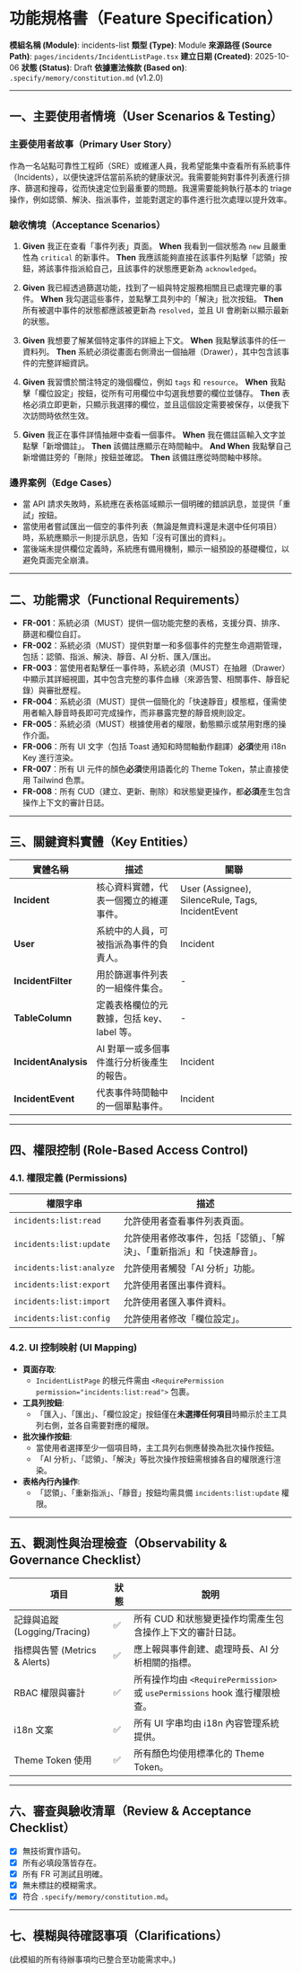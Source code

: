 # 功能規格書（Feature Specification）

**模組名稱 (Module)**: incidents-list
**類型 (Type)**: Module
**來源路徑 (Source Path)**: `pages/incidents/IncidentListPage.tsx`
**建立日期 (Created)**: 2025-10-06
**狀態 (Status)**: Draft
**依據憲法條款 (Based on)**: `.specify/memory/constitution.md` (v1.2.0)

---

## 一、主要使用者情境（User Scenarios & Testing）

### 主要使用者故事（Primary User Story）
作為一名站點可靠性工程師（SRE）或維運人員，我希望能集中查看所有系統事件（Incidents），以便快速評估當前系統的健康狀況。我需要能夠對事件列表進行排序、篩選和搜尋，從而快速定位到最重要的問題。我還需要能夠執行基本的 triage 操作，例如認領、解決、指派事件，並能對選定的事件進行批次處理以提升效率。

### 驗收情境（Acceptance Scenarios）
1.  **Given** 我正在查看「事件列表」頁面。
    **When** 我看到一個狀態為 `new` 且嚴重性為 `critical` 的新事件。
    **Then** 我應該能夠直接在該事件列點擊「認領」按鈕，將該事件指派給自己，且該事件的狀態應更新為 `acknowledged`。

2.  **Given** 我已經透過篩選功能，找到了一組與特定服務相關且已處理完畢的事件。
    **When** 我勾選這些事件，並點擊工具列中的「解決」批次按鈕。
    **Then** 所有被選中事件的狀態都應該被更新為 `resolved`，並且 UI 會刷新以顯示最新的狀態。

3.  **Given** 我想要了解某個特定事件的詳細上下文。
    **When** 我點擊該事件的任一資料列。
    **Then** 系統必須從畫面右側滑出一個抽屜（Drawer），其中包含該事件的完整詳細資訊。

4.  **Given** 我習慣於關注特定的幾個欄位，例如 `tags` 和 `resource`。
    **When** 我點擊「欄位設定」按鈕，從所有可用欄位中勾選我想要的欄位並儲存。
    **Then** 表格必須立即更新，只顯示我選擇的欄位，並且這個設定需要被保存，以便我下次訪問時依然生效。

5.  **Given** 我正在事件詳情抽屜中查看一個事件。
    **When** 我在備註區輸入文字並點擊「新增備註」。
    **Then** 該備註應顯示在時間軸中。
    **And When** 我點擊自己新增備註旁的「刪除」按鈕並確認。
    **Then** 該備註應從時間軸中移除。

### 邊界案例（Edge Cases）
- 當 API 請求失敗時，系統應在表格區域顯示一個明確的錯誤訊息，並提供「重試」按鈕。
- 當使用者嘗試匯出一個空的事件列表（無論是無資料還是未選中任何項目）時，系統應顯示一則提示訊息，告知「沒有可匯出的資料」。
- 當後端未提供欄位定義時，系統應有備用機制，顯示一組預設的基礎欄位，以避免頁面完全崩潰。

---

## 二、功能需求（Functional Requirements）

- **FR-001**：系統必須（MUST）提供一個功能完整的表格，支援分頁、排序、篩選和欄位自訂。
- **FR-002**：系統必須（MUST）提供對單一和多個事件的完整生命週期管理，包括：認領、指派、解決、靜音、AI 分析、匯入/匯出。
- **FR-003**：當使用者點擊任一事件時，系統必須（MUST）在抽屜（Drawer）中顯示其詳細視圖，其中包含完整的事件血緣（來源告警、相關事件、靜音紀錄）與審批歷程。
- **FR-004**：系統必須（MUST）提供一個簡化的「快速靜音」模態框，僅需使用者輸入靜音時長即可完成操作，而非暴露完整的靜音規則設定。
- **FR-005**：系統必須（MUST）根據使用者的權限，動態顯示或禁用對應的操作介面。
- **FR-006**：所有 UI 文字（包括 Toast 通知和時間軸動作翻譯）**必須**使用 i18n Key 進行渲染。
- **FR-007**：所有 UI 元件的顏色**必須**使用語義化的 Theme Token，禁止直接使用 Tailwind 色票。
- **FR-008**：所有 CUD（建立、更新、刪除）和狀態變更操作，都**必須**產生包含操作上下文的審計日誌。

---

## 三、關鍵資料實體（Key Entities）
| 實體名稱 | 描述 | 關聯 |
|-----------|------|------|
| **Incident** | 核心資料實體，代表一個獨立的維運事件。 | User (Assignee), SilenceRule, Tags, IncidentEvent |
| **User** | 系統中的人員，可被指派為事件的負責人。 | Incident |
| **IncidentFilter** | 用於篩選事件列表的一組條件集合。 | - |
| **TableColumn** | 定義表格欄位的元數據，包括 key、label 等。 | - |
| **IncidentAnalysis**| AI 對單一或多個事件進行分析後產生的報告。| Incident |
| **IncidentEvent** | 代表事件時間軸中的一個單點事件。 | Incident |

---

## 四、權限控制 (Role-Based Access Control)

### 4.1. 權限定義 (Permissions)
| 權限字串 | 描述 |
|---|---|
| `incidents:list:read` | 允許使用者查看事件列表頁面。 |
| `incidents:list:update` | 允許使用者修改事件，包括「認領」、「解決」、「重新指派」和「快速靜音」。 |
| `incidents:list:analyze` | 允許使用者觸發「AI 分析」功能。 |
| `incidents:list:export` | 允許使用者匯出事件資料。 |
| `incidents:list:import` | 允許使用者匯入事件資料。 |
| `incidents:list:config` | 允許使用者修改「欄位設定」。 |

### 4.2. UI 控制映射 (UI Mapping)
- **頁面存取**:
  - `IncidentListPage` 的根元件需由 `<RequirePermission permission="incidents:list:read">` 包裹。
- **工具列按鈕**:
  - 「匯入」、「匯出」、「欄位設定」按鈕僅在**未選擇任何項目**時顯示於主工具列右側，並各自需要對應的權限。
- **批次操作按鈕**:
  - 當使用者選擇至少一個項目時，主工具列右側應替換為批次操作按鈕。
  - 「AI 分析」、「認領」、「解決」等批次操作按鈕需根據各自的權限進行渲染。
- **表格內行內操作**:
  - 「認領」、「重新指派」、「靜音」按鈕均需具備 `incidents:list:update` 權限。

---

## 五、觀測性與治理檢查（Observability & Governance Checklist）

| 項目 | 狀態 | 說明 |
|------|------|------|
| 記錄與追蹤 (Logging/Tracing) | ✅ | 所有 CUD 和狀態變更操作均需產生包含操作上下文的審計日誌。 |
| 指標與告警 (Metrics & Alerts) | ✅ | 應上報與事件創建、處理時長、AI 分析相關的指標。 |
| RBAC 權限與審計 | ✅ | 所有操作均由 `<RequirePermission>` 或 `usePermissions` hook 進行權限檢查。 |
| i18n 文案 | ✅ | 所有 UI 字串均由 i18n 內容管理系統提供。 |
| Theme Token 使用 | ✅ | 所有顏色均使用標準化的 Theme Token。 |

---

## 六、審查與驗收清單（Review & Acceptance Checklist）

- [x] 無技術實作語句。
- [x] 所有必填段落皆存在。
- [x] 所有 FR 可測試且明確。
- [x] 無未標註的模糊需求。
- [x] 符合 `.specify/memory/constitution.md`。

---

## 七、模糊與待確認事項（Clarifications）

(此模組的所有待辦事項均已整合至功能需求中。)